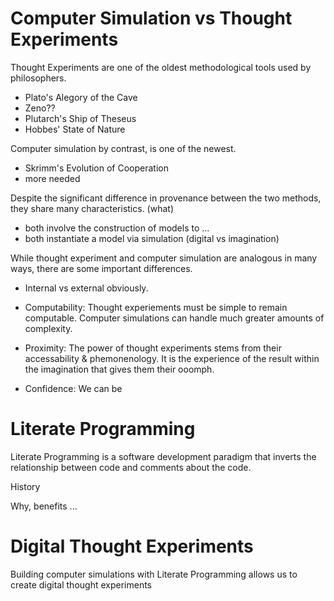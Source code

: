 # Computer Simulation vs Thought Experiments
 
Thought Experiments are one of the oldest methodological tools used by philosophers.

  - Plato's Alegory of the Cave
  - Zeno??
  - Plutarch's Ship of Theseus
  - Hobbes' State of Nature

Computer simulation by contrast, is one of the newest.

  - Skrimm's Evolution of Cooperation
  - more needed

Despite the significant difference in provenance between the two methods, they share many characteristics. (what)

  - both involve the construction of models to ...
  - both instantiate a model via simulation (digital vs imagination)

While thought experiment and computer simulation are analogous in many ways, there are some important differences.

  - Internal vs external obviously.

  - Computability: Thought experiements must be simple to remain computable.  Computer simulations can handle much greater amounts of complexity.

  - Proximity: The power of thought experiments stems from their accessability & phemonenology.  It is the experience of the result within the imagination that gives them their ooomph.

  - Confidence: We can be


# Literate Programming

Literate Programming is a software development paradigm that inverts the relationship between code and comments about the code.

History

Why, benefits ...


# Digital Thought Experiments

Building computer simulations with Literate Programming allows us to create digital thought experiments 